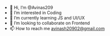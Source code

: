 - 👋 Hi, I’m @Avinas209
- 👀 I’m interested in Coding
- 🌱 I’m currently learning JS and UI/UX
- 💞️ I’m looking to collaborate on Frontend
- 📫 How to reach me avinash20902@gmail.com

<!---
Avinas209/Avinas209 is a ✨ special ✨ repository because its `README.md` (this file) appears on your GitHub profile.
You can click the Preview link to take a look at your changes.
--->
